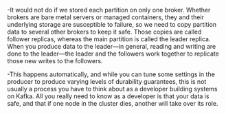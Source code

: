 -It would not do if we stored each partition on only one broker. Whether brokers are bare metal servers or managed containers, they and their underlying storage are susceptible to failure, so we need to copy partition data to several other brokers to keep it safe. Those copies are called follower replicas, whereas the main partition is called the leader replica. When you produce data to the leader—in general, reading and writing are done to the leader—the leader and the followers work together to replicate those new writes to the followers.

-This happens automatically, and while you can tune some settings in the producer to produce varying levels of durability guarantees, this is not usually a process you have to think about as a developer building systems on Kafka. All you really need to know as a developer is that your data is safe, and that if one node in the cluster dies, another will take over its role.

